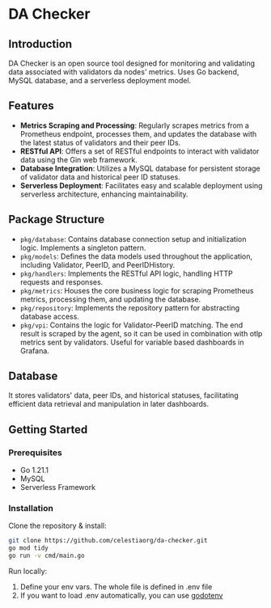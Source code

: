 # DA Checker

## Introduction

DA Checker is an open source tool designed for monitoring and validating data associated with validators da nodes' metrics. 
Uses Go backend, MySQL database, and a serverless deployment model.

## Features

- **Metrics Scraping and Processing**: Regularly scrapes metrics from a Prometheus endpoint, processes them, and updates the database with the latest status of validators and their peer IDs.
- **RESTful API**: Offers a set of RESTful endpoints to interact with validator data using the Gin web framework.
- **Database Integration**: Utilizes a MySQL database for persistent storage of validator data and historical peer ID statuses.
- **Serverless Deployment**: Facilitates easy and scalable deployment using serverless architecture, enhancing maintainability.

## Package Structure

- `pkg/database`: Contains database connection setup and initialization logic. Implements a singleton pattern.
- `pkg/models`: Defines the data models used throughout the application, including Validator, PeerID, and PeerIDHistory.
- `pkg/handlers`: Implements the RESTful API logic, handling HTTP requests and responses.
- `pkg/metrics`: Houses the core business logic for scraping Prometheus metrics, processing them, and updating the database.
- `pkg/repository`: Implements the repository pattern for abstracting database access.
- `pkg/vpi`: Contains the logic for Validator-PeerID matching. The end result is scraped by the agent, so it can be used in combination with otlp metrics sent by validators. Useful for variable based dashboards in Grafana.

## Database

It stores validators' data, peer IDs, and historical statuses, facilitating efficient data retrieval and manipulation in later dashboards.

## Getting Started

### Prerequisites

- Go 1.21.1
- MySQL
- Serverless Framework

### Installation

Clone the repository & install:
   ```bash
   git clone https://github.com/celestiaorg/da-checker.git
   go mod tidy
   go run -v cmd/main.go
   ```
Run locally:

1. Define your env vars. The whole file is defined in .env file 
2. If you want to load .env automatically, you can use [godotenv](github.com/joho/godotenv)
